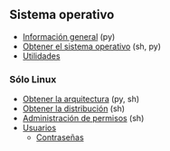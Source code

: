 ## Sistema operativo

- [Información general](https://github.com/mondeja/fullstack/tree/master/backend/src/046-sistema_operativo/info) (py)
- [Obtener el sistema operativo](https://github.com/mondeja/fullstack/tree/master/backend/src/046-sistema_operativo/get_os) (sh, py)
- [Utilidades](https://github.com/mondeja/fullstack/tree/master/backend/src/046-sistema_operativo/utils)

### Sólo Linux
- [Obtener la arquitectura](https://github.com/mondeja/fullstack/tree/master/backend/src/046-sistema_operativo/distrib) (py, sh)
- [Obtener la distribución](https://github.com/mondeja/fullstack/tree/master/backend/src/046-sistema_operativo/distrib) (sh)
- [Administración de permisos](https://github.com/mondeja/fullstack/tree/master/backend/src/046-sistema_operativo/distrib) (sh)
- [Usuarios](https://github.com/mondeja/fullstack/tree/master/backend/src/046-sistema_operativo/users)
    - [Contraseñas](https://github.com/mondeja/fullstack/tree/master/backend/src/046-sistema_operativo/users/passwords)
